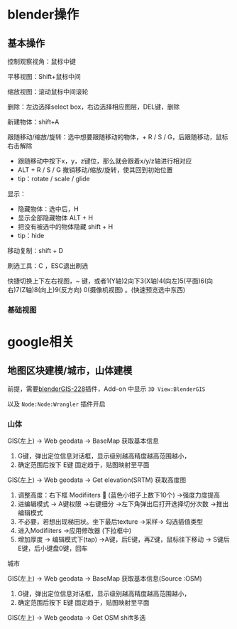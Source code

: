 # blender操作

## 基本操作

控制观察视角：鼠标中键

平移视图：Shift+鼠标中间

缩放视图：滚动鼠标中间滚轮

删除：左边选择select box，右边选择相应图层，DEL键，删除

新建物体：shift+A

跟随移动/缩放/旋转：选中想要跟随移动的物体，+ R / S / G，后跟随移动，鼠标右击解除

- 跟随移动中按下x，y，z键位，那么就会跟着x/y/z轴进行相对应
- ALT + R / S  / G 撤销移动/缩放/旋转，使其回到初始位置
- tip：rotate / scale / glide

显示：

- 隐藏物体：选中后，H
- 显示全部隐藏物体 ALT + H
- 把没有被选中的物体隐藏 shift + H
- tip：hide

移动复制：shift + D

刷选工具：C ，ESC退出刷选

快捷切换上下左右视图，~ 键，或者1(Y轴)2向下3(X轴)4(向左)5(平面)6(向右)7(Z轴)8(向上)9(反方向) 0(摄像机视图) 。(快速预览选中东西)



### 基础视图



# google相关

## 地图区块建模/城市，山体建模

前提，需要[blenderGIS-228](F:\blender\PlugBackUp)插件，Add-on 中显示 `3D View:BlenderGIS`

以及 `Node:Node:Wrangler` 插件开启

### 山体

GIS(左上) -> Web geodata -> BaseMap 获取基本信息

1. G键，弹出定位信息对话框，显示级别越高精度越高范围越小，
2. 确定范围后按下 E键 固定趋于，贴图映射至平面

GIS(左上) -> Web geodata -> Get elevation(SRTM) 获取高度图

1. 调整高度：右下框 Modifiiters :wrench: (蓝色小钳子上数下10个) ->强度力度提高
2. 进编辑模式 -> A键权限 ->右键细分 ->左下角弹出后打开选择切分次数 ->推出编辑模式
3. 不必要，若想出现梯田状。坐下最后texture ->采样-> 勾选插值类型
4. 进入Modifiiters ->应用修改器 (下拉框中)
5. 增加厚度 -> 编辑模式下(tap) ->A键，后E键，再Z键，鼠标往下移动 -> S键后E键，后小键盘0键，回车

城市

GIS(左上) -> Web geodata -> BaseMap 获取基本信息(Source :OSM)

1. G键，弹出定位信息对话框，显示级别越高精度越高范围越小，
2. 确定范围后按下 E键 固定趋于，贴图映射至平面

GIS(左上) -> Web geodata -> Get OSM shift多选

